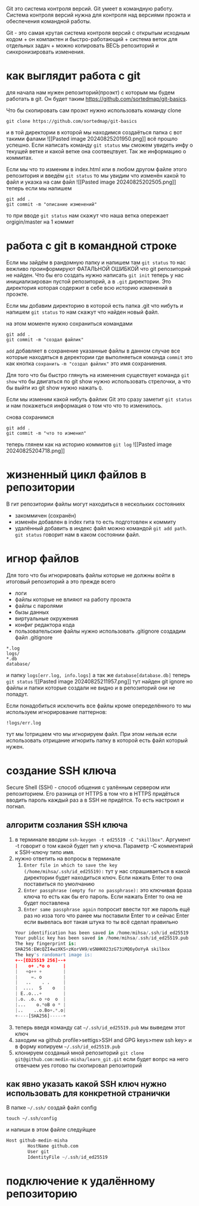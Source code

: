 Git это система контроля версий. Git умеет в командную работу. Система контроля версий нужна для контроля над версиями проэкта и обеспечения командной работы.

Git - это самая крутая система контроля версий с открытым исходным кодом + он компактен и быстро-работающий + система веток для отдельных задач + можно копировать ВЕСЬ репозиторий и синхронизировать изменения.

#  как выглядит работа с git
для начала нам нужен репозиторий(проэкт) с которым мы будем работать в git. Он будет таким https://github.com/sortedmap/git-basics.

Что бы скопировать сам проэкт нужно использовать команду clone
```git
git clone https://github.com/sortedmap/git-basics
```
и в той директории в которой мы находимся создаёться папка с вот такими фалами
![[Pasted image 20240825201950.png]]
всё прошло успешно. Если написать команду `git status` мы сможем увидеть инфу о текущей ветке и какой ветке она соотвецтвует. Так же информацию о коммитах.

Если мы что то изменим в index.html или в любом другом файле этого репозитория и введём `git status` то мы увидим что изменён какой то файл и указка на сам файл
![[Pasted image 20240825202505.png]]
теперь если мы напишем 
```
git add .
git commit -m "описание изменений"
```
то при вводе `git status` нам скажут что наша ветка опережает orgigin/master на 1 коммит
# работа с git в командной строке
Если мы зайдём в рандомную папку и напишем там `git status` то нас вежливо проинформируют ФАТАЛЬНОЙ ОШИБКОЙ что git репозиторий не найден. Что бы его создать нужно написать `git init`
теперь у нас инициализирован пустой репозиторий, а в `.git` директории. Это директория которая содержит в себе всю историю изменений в проэкте. 

Если мы добавим директорию в которой есть папка .git что нибуть и напишем `git status` то нам скажут что найден новый файл.

на этом моменте нужно сохраниться командами
```
git add .
git commit -m "создал файлик"
```
`add` добавляет в сохранение указанные файлы в данном случае все которые находяться в деректории где выполняеться команда
`commit` это как кнопка `сохранить` `-m "создал файлик"` это имя сохраниения.

Для того что бы быстро глянуть на изменения существует команда `git show` что бы двигаться по git show нужно использовать стрелочки, а что бы выйти из git show нужно нажать `Q`.

Если мы изменим какой нибуть файлик Git это сразу заметит `git status` и нам покажеться информация о том что что то изменилось.

снова сохранимся
```
git add .
git commit -m "что то изменил"
```

теперь глянем как на историю коммитов `git log`
![[Pasted image 20240825204718.png]]
# жизненный цикл файлов в репозитории
В гит репозитории файлы могут находиться в нескольких состояниях
- закоммичен (сохранён)
- изменён добавлен в index гита то есть подготовлен к коммиту
- удалённый
добавить в индекс файл можно командой `git add path`. `git status` говорит нам в каком состоянии файл.

# игнор файлов
Для того что бы игнорировать файлы которые не должны войти в итоговый репозиторий а это прежде всего
- логи
- файлы которые не влияют на работу проэкта
- файлы с паролями
- бызы данных
- виртуальные окружения
- конфиг редактора кода
- пользовательские файлы
нужно использовать .gitignore
создадим файл .gitignore
```.gitignore
*.log  
logs/  
*.db  
database/
```
и папку `logs[err.log, info.logs]` а так же `database[database.db]`
теперь `git status`
![[Pasted image 20240825211957.png]]
 тут найден git ignore но файлы и папки которые создали не видно и в репозиторий они не попадут.

Если понадобиться исключить все файлы кроме опеределённого то мы используем игнорирование паттернов:

```
!logs/err.log
```
тут мы !отрицаем что мы игнорируем файл. При этом нельзя если использовать отрицание игнорить папку в которой есть файл который нужен.
# создание SSH ключа
Secure Shell (SSH) - способ общения с уалённым сервером или репозиторием. Его разница от HTTPS в том что в HTTPS придёться вводить пароль каждый раз а в SSH не придётся. То есть настроил и погнал.
## алгоритм созлания SSH ключа
1. в терминале вводим `ssh-keygen -t ed25519 -C "skillbox"`. Аргумент -t говорит о том какой будет тип у ключа. Параметр -С комментарий к SSH-ключу типо имя.
2. нужно ответить на вопросы в терминале 
	1. `Enter file in which to save the key (/home/mihsa/.ssh/id_ed25519):` тут у нас спрашиваеться в какой директории будет находиться ключ. Если нажать Enter то она поставиться по умолчанию
	2. `Enter passphrase (empty for no passphrase):` это ключивая фраза ключа то есть как бы его пароль. Если нажать Enter то она не будет поставлена
	3. `Enter same passphrase again` попросит ввести тот же пароль ещё раз но изза того что ранее мы поставили Enter то и сейчас Enter
	если вывелась вот такая штука то ты всё сделал правильно
	```python
	Your identification has been saved in /home/mihsa/.ssh/id_ed25519
	Your public key has been saved in /home/mihsa/.ssh/id_ed25519.pub
	The key fingerprint is:
	SHA256:EWcQZI4wzXKS+zKorVH9/eSNHK023zG73iMQ6yOoYyA skilbox
	The key's randomart image is:
	+--[ED25519 256]--+
	|    o+ .*o o     |
	|   +o++ +        |
	|     =. o        |
	|   ..    . .     |
	|  ....  S    o   |
	| E..o...+        |
	|.o. .o. o +o  o  |
	|...    o.*oB o * |
	|..    ..o.Bo+.*.o|
	+----[SHA256]-----+
	```
3. теперь введя команду cat `~/.ssh/id_ed25519.pub` мы выведем этот ключ
4. заходим на github profile>settigs>SSH and GPG keys>mew ssh key> и в форму копируем `~/.ssh/id_ed25519.pub`
5. клонируем созданый мной репозиторий `git clone git@github.com:medin-misha/learn_git.git` если будет вопрс на него отвечаем yes
готово ты скопировал репозиторий

## как явно указать какой SSH ключ нужно использовать для конкретной странички
В папке `~/.ssh/` создай файл config 
```shell
touch ~/.ssh/config
```
и напиши в этом файле следуйщее
```python
Host github-medin-misha
        HostName github.com
        User git
        IdentityFile ~/.ssh/id_ed25519                                         
```
# подключение к удалённому репозиторию
